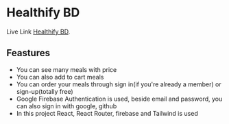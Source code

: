 # Healthify BD

Live Link [Healthify BD](https://healthify-bd.web.app/).

## Feastures
- You can see many meals with price
- You can also add to cart meals
- You can order your meals through sign in(if you're already a member) or sign-up(totally free)
- Google Firebase Authentication is used, beside email and password, you can also sign in with google, github
- In this project React, React Router, firebase and Tailwind is used
